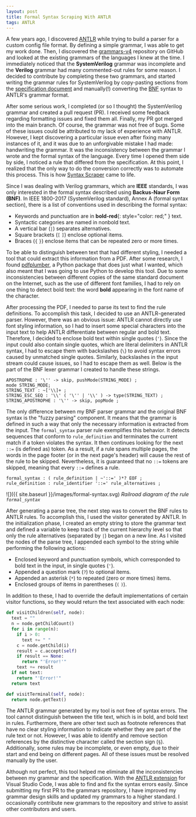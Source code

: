 ```yaml
---
layout: post
title: Formal Syntax Scraping With ANTLR
tags: ANTLR
---
```


A few years ago, I discovered [ANTLR](https://www.antlr.org/) while trying to build a parser for a custom config file format. By defining a simple grammar, I was able to get my work done. Then, I discovered the [grammars-v4](https://github.com/antlr/grammars-v4) repository on GitHub and looked at the existing grammars of the languages I knew at the time. I immediately noticed that the **SystemVerilog** grammar was incomplete and the **Verilog** grammar had many commented-out rules for some reason. I decided to contribute by completing these two grammars, and started writing the grammar rules for SystemVerilog by copy-pasting sections from the [specification document](https://ieeexplore.ieee.org/document/8299595) and manually(!) converting the [BNF](https://en.wikipedia.org/wiki/Backus%E2%80%93Naur_form) syntax to ANTLR's grammar format.

After some serious work, I completed (or so I thought) the SystemVerilog grammar and created a pull request (PR). I received some feedback regarding formatting issues and fixed them all. Finally, my PR got merged into the main branch. Of course, the grammar was not free of bugs. Some of these issues could be attributed to my lack of experience with ANTLR. However, I kept discovering a particular issue even after fixing many instances of it, and it was due to an unforgivable mistake I had made: handwriting the grammar. It was the inconsistency between the grammar I wrote and the formal syntax of the language. Every time I opened them side by side, I noticed a rule that differed from the specification. At this point, I realized that the only way to do the conversion correctly was to automate this process. This is how [Syntax Scraper](https://github.com/msagca/syntax-scraper) came to life.

Since I was dealing with Verilog grammars, which are **IEEE** standards, I was only interested in the formal syntax described using **Backus-Naur Form (BNF)**. In IEEE 1800-2017 (SystemVerilog standard), Annex A (formal syntax section), there is a list of conventions used in describing the formal syntax:

- Keywords and punctuation are in **bold-red**{: style="color: red;" } text.
- Syntactic categories are named in nonbold text.
- A vertical bar (`|`) separates alternatives.
- Square brackets (`[` `]`) enclose optional items.
- Braces (`{` `}`) enclose items that can be repeated zero or more times.

To be able to distinguish between text that had different styling, I needed a tool that could extract this information from a PDF. After some research, I found [pdfplumber](https://github.com/jsvine/pdfplumber), a Python package that does just what I wanted, which also meant that I was going to use Python to develop this tool. Due to some inconsistencies between different copies of the same standard document on the Internet, such as the use of different font families, I had to rely on one thing to detect bold text: the word **bold** appearing in the font name of the character.

After processing the PDF, I needed to parse its text to find the rule definitions. To accomplish this task, I decided to use an ANTLR-generated parser. However, there was an obvious issue: ANTLR cannot directly use font styling information, so I had to insert some special characters into the input text to help ANTLR differentiate between regular and bold text. Therefore, I decided to enclose bold text within single quotes (`'`). Since the input could also contain single quotes, which are literal delimiters in ANTLR syntax, I had to escape them with backslashes (`\`) to avoid syntax errors caused by unmatched single quotes. Similarly, backslashes in the input stream could cause issues, so I had to escape them as well. Below is the part of the BNF lexer grammar I created to handle these strings.

```antlr
APOSTROPHE : '\'' -> skip, pushMode(STRING_MODE) ;
mode STRING_MODE;
STRING_TEXT : ~['\\]+ ;
STRING_ESC_SEQ : '\\' ( '\'' | '\\' ) -> type(STRING_TEXT) ;
STRING_APOSTROPHE : '\'' -> skip, popMode ;
```

The only difference between my BNF parser grammar and the original BNF syntax is the "fuzzy parsing" component. It means that the grammar is defined in such a way that only the necessary information is extracted from the input. The `formal_syntax` parser rule exemplifies this behavior. It detects sequences that conform to `rule_definition` and terminates the current match if a token violates the syntax. It then continues looking for the next `::=` (is defined as) token. As a result, if a rule spans multiple pages, the words in the page footer (or in the next page's header) will cause the rest of the rule to be skipped. Nevertheless, it is guaranteed that no `::=` tokens are skipped, meaning that every `::=` defines a rule.

```antlr
formal_syntax : ( rule_definition | ~'::=' )*? EOF ;
rule_definition : rule_identifier '::=' rule_alternatives ;
```

![]({{ site.baseurl }}/images/formal-syntax.svg)
*Railroad diagram of the rule `formal_syntax`*

After generating a parse tree, the next step was to convert the BNF rules to ANTLR rules. To accomplish this, I used the visitor generated by ANTLR. In the initialization phase, I created an empty string to store the grammar text and defined a variable to keep track of the current hierarchy level so that only the rule alternatives (separated by `|`) began on a new line. As I visited the nodes of the parse tree, I appended each symbol to the string while performing the following actions:

- Enclosed keyword and punctuation symbols, which corresponded to bold text in the input, in single quotes (`'`).
- Appended a question mark (`?`) to optional items.
- Appended an asterisk (`*`) to repeated (zero or more times) items.
- Enclosed groups of items in parentheses (`(` `)`).

In addition to these, I had to override the default implementations of certain visitor functions, so they would return the text associated with each node:

```python
def visitChildren(self, node):
  text = ""
  n = node.getChildCount()
  for i in range(n):
    if i > 0:
      text += " "
    c = node.getChild(i)
    result = c.accept(self)
    if result == None:
      return "'Error!'"
    text += result
  if not text:
    return "'Error!'"
  return text

def visitTerminal(self, node):
  return node.getText()
```

The ANTLR grammar generated by my tool is not free of syntax errors. The tool cannot distinguish between the title text, which is in bold, and bold text in rules. Furthermore, there are other text such as footnote references that have no clear styling information to indicate whether they are part of the rule text or not. However, I was able to identify and remove section references by the distinctive character called the section sign (`§`). Additionally, some rules may be incomplete, or even empty, due to their start and end being on different pages. All of these issues must be resolved manually by the user.

Although not perfect, this tool helped me eliminate all the inconsistencies between my grammar and the specification. With the [ANTLR extension](https://marketplace.visualstudio.com/items?itemName=mike-lischke.vscode-antlr4) for Visual Studio Code, I was able to find and fix the syntax errors easily. Since submitting my first PR to the grammars repository, I have improved my grammar design skills and updated my grammars to a higher standard. I occasionally contribute new grammars to the repository and strive to assist other contributors and users.
